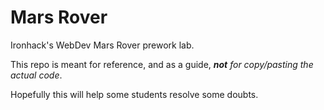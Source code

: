 # Mars Rover

Ironhack's WebDev Mars Rover prework lab.

This repo is meant for reference, and as a guide, ***not*** *for copy/pasting the actual code*.

Hopefully this will help some students resolve some doubts.
